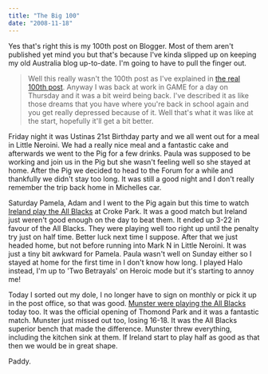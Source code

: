 ```yaml
---
title: "The Big 100"
date: "2008-11-18"
---
```

Yes that's right this is my 100th post on Blogger. Most of them aren't published yet mind you but that's because I've kinda slipped up on keeping my old Australia blog up-to-date. I'm going to have to pull the finger out. 
> Well this really wasn't the 100th post as I've explained in [the real 100th post](http://paddy1138.blogspot.com/2009/12/eddie-izzard-and-real-100-up.html).
Anyway I was back at work in GAME for a day on Thursday and it was a bit weird being back. I've described it as like those dreams that you have where you're back in school again and you get really depressed because of it. Well that's what it was like at the start, hopefully it'll get a bit better.

Friday night it was Ustinas 21st Birthday party and we all went out for a meal in Little Neroini. We had a really nice meal and a fantastic cake and afterwards we went to the Pig for a few drinks. Paula was supposed to be working and join us in the Pig but she wasn't feeling well so she stayed at home. After the Pig we decided to head to the Forum for a while and thankfully we didn't stay too long. It was still a good night and I don't really remember the trip back home in Michelles car.

Saturday Pamela, Adam and I went to the Pig again but this time to watch [Ireland play the All Blacks](http://www.rte.ie/sport/rugby/2008/1115/ireland_newzealand.html) at Croke Park. It was a good match but Ireland just weren't good enough on the day to beat them. It ended up 3-22 in favour of the All Blacks. They were playing well too right up until the penalty try just on half time. Better luck next time I suppose. After that we just headed home, but not before running into Mark N in Little Neroini. It was just a tiny bit awkward for Pamela. Paula wasn't well on Sunday either so I stayed at home for the first time in I don't know how long. I played Halo instead, I'm up to 'Two Betrayals' on Heroic mode but it's starting to annoy me!

Today I sorted out my dole, I no longer have to sign on monthly or pick it up in the post office, so that was good. [Munster were playing the All Blacks](http://www.rte.ie/sport/rugby/2008/1118/munster_newzealand.html) today too. It was the official opening of Thomond Park and it was a fantastic match. Munster just missed out too, losing 16-18. It was the All Blacks superior bench that made the difference. Munster threw everything, including the kitchen sink at them. If Ireland start to play half as good as that then we would be in great shape.

Paddy.